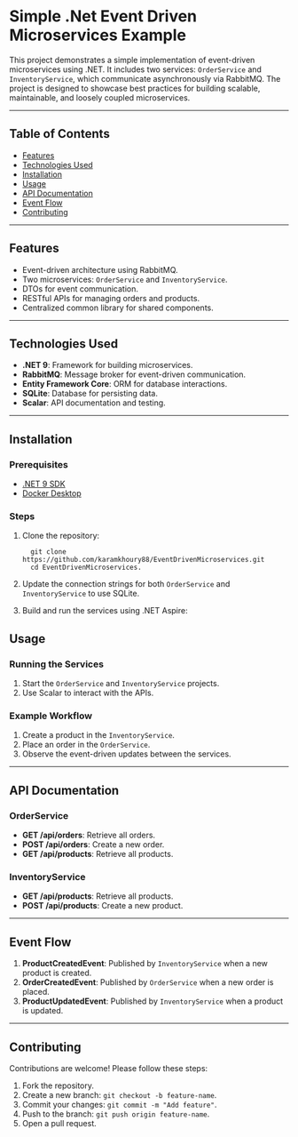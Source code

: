 # Simple .Net Event Driven Microservices Example

This project demonstrates a simple implementation of event-driven microservices using .NET. It includes two services: `OrderService` and `InventoryService`, which communicate asynchronously via RabbitMQ. The project is designed to showcase best practices for building scalable, maintainable, and loosely coupled microservices.

---

## Table of Contents
- [Features](#features)
- [Technologies Used](#technologies-used)
- [Installation](#installation)
- [Usage](#usage)
- [API Documentation](#api-documentation)
- [Event Flow](#event-flow)
- [Contributing](#contributing)

---

## Features
- Event-driven architecture using RabbitMQ.
- Two microservices: `OrderService` and `InventoryService`.
- DTOs for event communication.
- RESTful APIs for managing orders and products.
- Centralized common library for shared components.

---

## Technologies Used
- **.NET 9**: Framework for building microservices.
- **RabbitMQ**: Message broker for event-driven communication.
- **Entity Framework Core**: ORM for database interactions.
- **SQLite**: Database for persisting data.
- **Scalar**: API documentation and testing.

---

## Installation

### Prerequisites
- [.NET 9 SDK](https://dotnet.microsoft.com/download/dotnet/9.0)
- [Docker Desktop](https://www.docker.com/products/docker-desktop/)

### Steps
1. Clone the repository:
   ```console
     git clone https://github.com/karamkhoury88/EventDrivenMicroservices.git
     cd EventDrivenMicroservices.
   ```

3. Update the connection strings for both `OrderService` and `InventoryService` to use SQLite.

4. Build and run the services using .NET Aspire:

## Usage

### Running the Services
1. Start the `OrderService` and `InventoryService` projects.
2. Use Scalar to interact with the APIs.

### Example Workflow
1. Create a product in the `InventoryService`.
2. Place an order in the `OrderService`.
3. Observe the event-driven updates between the services.

---

## API Documentation

### OrderService
- **GET /api/orders**: Retrieve all orders.
- **POST /api/orders**: Create a new order.
- **GET /api/products**: Retrieve all products.

### InventoryService
- **GET /api/products**: Retrieve all products.
- **POST /api/products**: Create a new product.

---

## Event Flow
1. **ProductCreatedEvent**: Published by `InventoryService` when a new product is created.
2. **OrderCreatedEvent**: Published by `OrderService` when a new order is placed.
3. **ProductUpdatedEvent**: Published by `InventoryService` when a product is updated.

---

## Contributing
Contributions are welcome! Please follow these steps:
1. Fork the repository.
2. Create a new branch: `git checkout -b feature-name`.
3. Commit your changes: `git commit -m "Add feature"`.
4. Push to the branch: `git push origin feature-name`.
5. Open a pull request.
   
   
